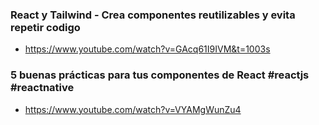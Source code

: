 ### React y Tailwind - Crea componentes reutilizables y evita repetir codigo

- https://www.youtube.com/watch?v=GAcq61I9IVM&t=1003s

### 5 buenas prácticas para tus componentes de React #reactjs #reactnative

- https://www.youtube.com/watch?v=VYAMgWunZu4
